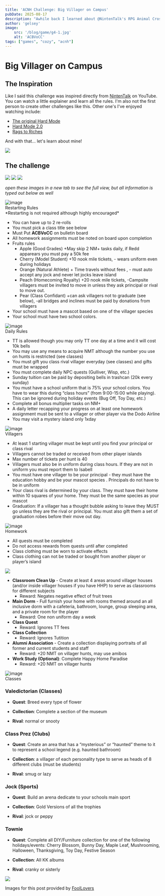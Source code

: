 ```yaml
---
title: 'ACNH Challenge: Big Villager on Campus'
pubDate: 2025-08-17
description: "Awhile back I learned about @NintenTalk's RPG Animal Crossing challenge. I wanted to try it out so bad but sadly I had just recently restarted my island and wasn't about to restart AGAIN. While making my academia themed island while watching simultanous livestreams, I decided I wanted to create my own cosmeticly different version of the same challenge. Let's turn our island into the top accredited education centers!"
author: 'gelsey'
image:
    src: '/blog/game/g4-1.jpg'
    alt: 'ACBVoCC'
tags: ["games", "cozy", "acnh"]
---
```


<style>
ul {
  list-style: url("/smalls/greenbullet.png");
}


</style>
# Big Villager on Campus
## The Inspiration

Like I said this challenge was inspired directly from [NintenTalk](https://www.youtube.com/watch?v=c4FmDJUskxY) on YouTube. You can watch a little explainer and learn all the rules. I'm also not the first person to create other challenges like this. Other one's I've enjoyed watching include:

* [The original Hard Mode](https://www.instagram.com/p/DEgNzpRyUMQ/)
* [Hard Mode 2.0](https://www.instagram.com/p/DEgNzpRyUMQ/) 
* [Rags to Riches](https://www.youtube.com/watch?v=QphwCPiFvYk)

And with that... let's learn about mine! 

<img src="/div/silverivy.gif">

## The challenge
<div class="flexbox">
<img src="/blog/game/g4-1.jpg">
<img src="/blog/game/g4-2.jpg">
<img src="/blog/game/g4-3.jpg">
</div>
 
 *open these images in a new tab to see the full view, but all information is typed out below as well* 

<div class="image-container">
            <img src="/buttons/fo200-002-e.gif" alt="image">
            <div class="overlay-text">Restarting Rules</div>
        </div>
*Restarting is not required although highly encouraged* 

- You can have up to 2 re-rolls
- You must pick a class title see below
- Must Put **ACBVoCC** on bulletin board
- All homework assignments must be noted on board upon completion
- Fruits rules
    - Apple (Good Grades) +May skip 2 NM+ tasks daily, if Redd apparears you must pay a 50k fee
    - Cherry (Model Student)  +10 nook mile tickets, - wears uniform even during holidays
    - Orange (Natural Athlete) + Time travels without fees , - must auto accept any jock and never let jocks leave island
    - Peach (Homecoming Royalty) +20 nook mile tickets, -Campsite villagers must be invited to move in unless they ask principal or rival to move out.
    - Pear (Class Confidant) +can ask villagers not to graduate (see below), -all bridges and inclines must be paid by donations from villagers
- Your school must have a mascot based on one of the villager species
- Your school must have two school colors.

<div class="image-container">
            <img src="/buttons/fo200-002-e.gif" alt="image">
            <div class="overlay-text">Daily Rules</div>
        </div>

- TT is allowed though you may only TT one day at a time and it will cost 10k bells
- You may use any means to acquire NMT although the number you use on hunts is restricted (see classes)
- You must gift you class rival villager everyday (see classes) and gifts must be wrapped
- You must complete daily NPC quests (Gulliver, Wisp, etc.)
- Sunday tuition can be paid by depositing bells in trashcan (20k every sunday)
- You must have a school uniform that is 75% your school colors. You have to wear this during “class hours” (from 9:00-15:00 while playing). This can be ignored during holiday events (Bug Off, Toy Day, etc.)
- Complete all bonus multiplier tasks on NM+
- A daily letter recapping your progress on at least one homework assignment must be sent to a villager or other player via the Dodo Airline
- You may visit a mystery island only 1xday

<div class="image-container">
            <img src="/buttons/fo200-002-e.gif" alt="image">
            <div class="overlay-text">Villagers</div>
        </div>

- At least 1 starting villager must be kept until you find your principal or class rival
- Villagers cannot be traded or received from other player islands
- Max number of tickets per hunt is 40
- Villagers must also be in uniform during class hours.  If they are not in uniform you must report them to Isabell
- You must have one villager to be your principal - they must have the education hobby and be your mascot species . Principals do not have to be in uniform
- Your class rival is determined by your class. They must have their home within 10 squares of your home. They must be the same species as your mascot
- Graduation: If a villager has a thought bubble asking to leave they MUST go unless they are the rival or principal. You must also gift them a set of graduation robes before their move out day.

<div class="image-container">
            <img src="/buttons/fo200-002-e.gif" alt="image">
            <div class="overlay-text">Homework</div>
        </div>

- All quests must be completed
- Do not access rewards from quests until after completed
- Class clothing must be worn to activate effects
- Class clothing can not be traded or bought from another player or player’s island


<img src="https://foollovers.com/mat/line02/m04-apple-line.gif">

- **Classroom Clean Up** - Create at least 4 areas around villager houses (and/or inside villager houses if you have HHP) to serve as classrooms for different subjects 
    - Reward: Negates negative effect of fruit trees 
- **Main Dorm** - Full furnish your home with rooms themed around an all inclusive dorm with a cafeteria, bathroom, lounge, group sleeping area, and a private room for the player
    - Reward: One non uniform day a week
- **Class Quest**
    - Reward: Ignores TT fees
- **Class Collection**
    - Reward: Ignores Tutition
- **Alumni Association** - Create a collection displaying portraits of all former and current students and staff 
    - Reward: +20 NMT on villager hunts, may use amibos
- **Work Study (Optional)**: Complete Happy Home Paradise
    - Reward: +20 NMT on villager hunts 

<div class="image-container">
            <img src="/buttons/fo200-002-e.gif" alt="image">
            <div class="overlay-text">Classes</div>
        </div>

### Valedictorian (Classes) 

- **Quest**: Breed every type of flower

- **Collection**: Complete a section of the museum

- **Rival**: normal or snooty

### Class Prez (Clubs) 

- **Quest**: Create an area that has a “mysterious” or “haunted” theme to it to represent a school legend (e.g. haunted bathroom) 

- **Collection**: a villager of each personality type to serve as heads of 8 different clubs (must be students) 

- **Rival**: smug or lazy 

### Jock (Sports) 

- **Quest**: Build an arena dedicate to your schools main sport

- **Collection**: Gold Versions of all the trophies

- **Rival**: jock or peppy

### Townie

- **Quest**: Complete all DIY/Furniture collection for one of the following holidays/events: Cherry Blossom, Bunny Day, Maple Leaf, Mushrooming, Halloween, Thanksgiving, Toy Day, Festive Season

- **Collection**: All KK albums

- **Rival**: cranky or sisterly 

<img src="/div/silverivy.gif">

Images for this post provided by [FoolLovers](https://foollovers.com/mat/line12.html)